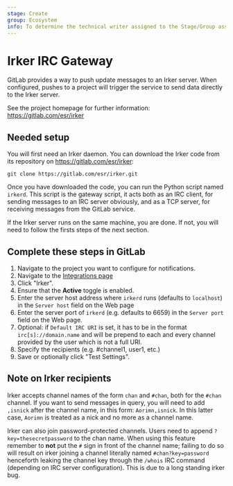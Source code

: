 ```yaml
---
stage: Create
group: Ecosystem
info: To determine the technical writer assigned to the Stage/Group associated with this page, see https://about.gitlab.com/handbook/engineering/ux/technical-writing/#designated-technical-writers
---
```


# Irker IRC Gateway

GitLab provides a way to push update messages to an Irker server. When
configured, pushes to a project will trigger the service to send data directly
to the Irker server.

See the project homepage for further information: <https://gitlab.com/esr/irker>

## Needed setup

You will first need an Irker daemon. You can download the Irker code from its
repository on <https://gitlab.com/esr/irker>:

```shell
git clone https://gitlab.com/esr/irker.git
```

Once you have downloaded the code, you can run the Python script named `irkerd`.
This script is the gateway script, it acts both as an IRC client, for sending
messages to an IRC server obviously, and as a TCP server, for receiving messages
from the GitLab service.

If the Irker server runs on the same machine, you are done. If not, you will
need to follow the firsts steps of the next section.

## Complete these steps in GitLab

1. Navigate to the project you want to configure for notifications.
1. Navigate to the [Integrations page](overview.md#accessing-integrations)
1. Click "Irker".
1. Ensure that the **Active** toggle is enabled.
1. Enter the server host address where `irkerd` runs (defaults to `localhost`)
   in the `Server host` field on the Web page
1. Enter the server port of `irkerd` (e.g. defaults to 6659) in the
   `Server port` field on the Web page.
1. Optional: if `Default IRC URI` is set, it has to be in the format
   `irc[s]://domain.name` and will be prepend to each and every channel provided
   by the user which is not a full URI.
1. Specify the recipients (e.g. #channel1, user1, etc.)
1. Save or optionally click "Test Settings".

## Note on Irker recipients

Irker accepts channel names of the form `chan` and `#chan`, both for the
`#chan` channel. If you want to send messages in query, you will need to add
`,isnick` after the channel name, in this form: `Aorimn,isnick`. In this latter
case, `Aorimn` is treated as a nick and no more as a channel name.

Irker can also join password-protected channels. Users need to append
`?key=thesecretpassword` to the chan name. When using this feature remember to
**not** put the `#` sign in front of the channel name; failing to do so will
result on irker joining a channel literally named `#chan?key=password` henceforth
leaking the channel key through the `/whois` IRC command (depending on IRC server
configuration). This is due to a long standing irker bug.
